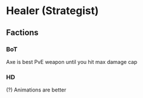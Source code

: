 # Healer (Strategist)

## Factions
### BoT
Axe is best PvE weapon until you hit max damage cap

### HD
(?) Animations are better
